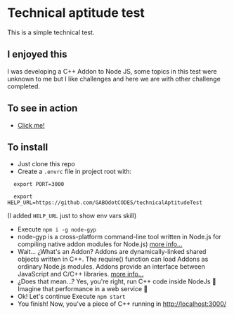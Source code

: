 # Technical aptitude test

This is a simple technical test.

## I enjoyed this

I was developing a C++ Addon to Node JS, some topics in this test were unknown to me but I like challenges and here we are with other challenge completed.

## To see in action

- [Click me!](https://technicaltestfreedomcenter.herokuapp.com/)

## To install

- Just clone this repo
- Create a `.envrc` file in project root with:

```
  export PORT=3000
```

```
  export HELP_URL=https://github.com/GABOdotCODES/technicalAptitudeTest
```

(I added `HELP_URL` just to show env vars skill)

- Execute `npm i -g node-gyp`
- node-gyp is a cross-platform command-line tool written in Node.js for compiling native addon modules for Node.js) [more info...](https://github.com/nodejs/node-gyp)
- Wait... ¿What's an Addon?
  Addons are dynamically-linked shared objects written in C++. The require() function can load Addons as ordinary Node.js modules. Addons provide an interface between JavaScript and C/C++ libraries. [more info...](https://nodejs.org/api/addons.html#addons_c_addons)
- ¿Does that mean...? Yes, you're right, run C++ code inside NodeJs 🤯 Imagine that performance in a web service 🚀
- Ok! Let's continue
  Execute `npm start`
- You finish!
  Now, you've a piece of C++ running in <http://localhost:3000/>
